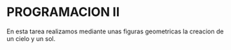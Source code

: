 # PROGRAMACION II
En esta tarea realizamos mediante unas figuras geometricas la creacion de un cielo y un sol.

